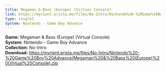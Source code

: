 ```yaml
---
title: Megaman & Bass (Europe) (Virtual Console)
link: https://myrient.erista.me/files/No-Intro/Nintendo%20-%20Game%20Boy%20Advance/Megaman%20&%20Bass%20(Europe)%20(Virtual%20Console).zip
type: single1
System: Nintendo - Game Boy Advance
---
```

<b>Game:</b> Megaman & Bass (Europe) (Virtual Console)<br>
<b>System:</b> Nintendo - Game Boy Advance<br>
<b>Collection:</b> No-Intro<br>
<b>Download:</b> https://myrient.erista.me/files/No-Intro/Nintendo%20-%20Game%20Boy%20Advance/Megaman%20&%20Bass%20(Europe)%20(Virtual%20Console).zip